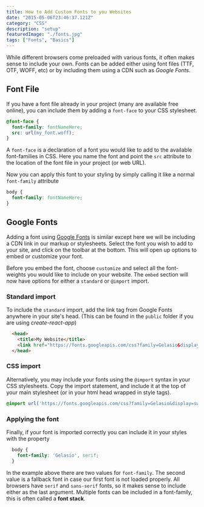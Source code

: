 ```yaml
---
title: How to Add Custom Fonts to you Websites
date: "2015-05-06T23:46:37.121Z"
category: "CSS"
description: "setup"
featuredImage: "./fonts.jpg"
tags: ["Fonts", "Basics"]
---
```


While different browsers come preloaded with various fonts, it often makes sense to include your own. Fonts can be added either using font files (TTF, OTF, WOFF, etc) or by including them using a CDN such as *Google Fonts*.

## Font File

If you have a font file already in your project (many are available free online), you can include them by adding a `font-face` to your CSS stylesheet.

```css
@font-face {
  font-family: fontNameHere;
  src: url(my_font.woff);
}
```

A `font-face` is a declaration of a font you would like to add to the available font-families in CSS. Here you name the font and point the `src` attribute to the location of the font file in your project (or web URL).

Now you can apply this font to your styling by simply calling it like a normal `font-family` attribute

```css
body {
  font-family: fontNameHere;
}
```

## Google Fonts

Adding a font using [Google Fonts](https://fonts.google.com/) is similar except here we will be including a CDN link in our markup or stylesheets. Select the font you wish to add to your site, and click on the toolbar at the bottom. This will open up options to embed or customize your font. 

Before you embed the font, choose `customize` and select all the font-weights you would like to include on your website. The `embed` section will now have options for either a `standard` or `@import` import. 

### Standard import

To include the `standard` import, add the link tag from Google Fonts anywhere in your site's head. (This can be found in the `public` folder if you are using *create-react-app*)

```html
  <head>
    <title>My Website</title>
    <link href="https://fonts.googleapis.com/css?family=Gelasio&display=swap" rel="stylesheet">
  </head>
```

### CSS import

Alternatively, you may include your fonts using the `@import` syntax in your CSS stylesheets. Copy the import statement, and include it at the top of your main stylesheet (or in your html head wrapped in style tags).

```css
@import url('https://fonts.googleapis.com/css?family=Gelasio&display=swap');
```

### Applying the font

Finally, if your font is imported correctly you can include it in your styles with the property

```css
  body {
    font-family: 'Gelasio', serif;
  }
```

In the example above there are two values for `font-family`. The second value is a fallback font in case our first font is not loaded properly. All browsers have `serif` and `sans-serif` fonts, so it makes sense to include either as the last argument. Multiple fonts can be included in a font-family, this is often called a **font stack**.
